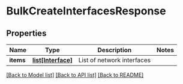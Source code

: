 # BulkCreateInterfacesResponse

## Properties
Name | Type | Description | Notes
------------ | ------------- | ------------- | -------------
**items** | [**list[Interface]**](Interface.md) | List of network interfaces | 

[[Back to Model list]](../README.md#documentation-for-models) [[Back to API list]](../README.md#documentation-for-api-endpoints) [[Back to README]](../README.md)



